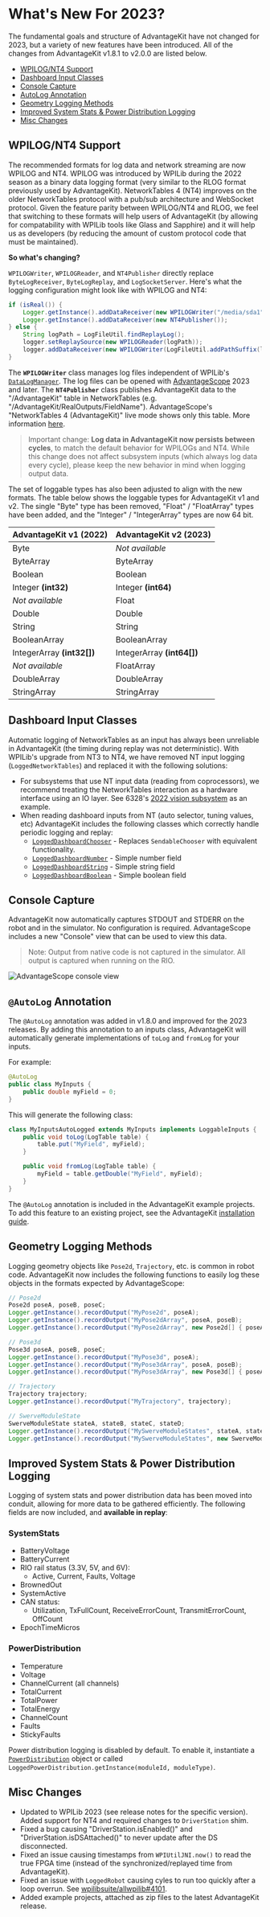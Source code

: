 # What's New For 2023?

The fundamental goals and structure of AdvantageKit have not changed for 2023, but a variety of new features have been introduced. All of the changes from AdvantageKit v1.8.1 to v2.0.0 are listed below.

- [WPILOG/NT4 Support](#wpilognt4-support)
- [Dashboard Input Classes](#dashboard-input-classes)
- [Console Capture](#console-capture)
- [AutoLog Annotation](#autolog-annotation)
- [Geometry Logging Methods](#geometry-logging-methods)
- [Improved System Stats & Power Distribution Logging](#improved-system-stats--power-distribution-logging)
- [Misc Changes](#misc-changes)

## WPILOG/NT4 Support

The recommended formats for log data and network streaming are now WPILOG and NT4. WPILOG was introduced by WPILib during the 2022 season as a binary data logging format (very similar to the RLOG format previously used by AdvantageKit). NetworkTables 4 (NT4) improves on the older NetworkTables protocol with a pub/sub architecture and WebSocket protocol. Given the feature parity between WPILOG/NT4 and RLOG, we feel that switching to these formats will help users of AdvantageKit (by allowing for compatability with WPILib tools like Glass and Sapphire) and it will help us as developers (by reducing the amount of custom protocol code that must be maintained).

**So what's changing?**

`WPILOGWriter`, `WPILOGReader`, and `NT4Publisher` directly replace `ByteLogReceiver`, `ByteLogReplay`, and `LogSocketServer`. Here's what the logging configuration might look like with WPILOG and NT4:

```java
if (isReal()) {
    Logger.getInstance().addDataReceiver(new WPILOGWriter("/media/sda1"));
    Logger.getInstance().addDataReceiver(new NT4Publisher());
} else {
    String logPath = LogFileUtil.findReplayLog();
    logger.setReplaySource(new WPILOGReader(logPath));
    logger.addDataReceiver(new WPILOGWriter(LogFileUtil.addPathSuffix(logPath, "_sim")));
}
```

The **`WPILOGWriter`** class manages log files independent of WPILib's [`DataLogManager`](https://first.wpi.edu/wpilib/allwpilib/docs/release/java/edu/wpi/first/wpilibj/DataLogManager.html). The log files can be opened with [AdvantageScope](https://github.com/Mechanical-Advantage/AdvantageScope) 2023 and later. The **`NT4Publisher`** class publishes AdvantageKit data to the "/AdvantageKit" table in NetworkTables (e.g. "/AdvantageKit/RealOutputs/FieldName"). AdvantageScope's "NetworkTables 4 (AdvantageKit)" live mode shows only this table. More information [here](https://github.com/Mechanical-Advantage/AdvantageScope/blob/main/docs/OPEN-LIVE.md).

> Important change: **Log data in AdvantageKit now persists between cycles**, to match the default behavior for WPILOGs and NT4. While this change does not affect subsystem inputs (which always log data every cycle), please keep the new behavior in mind when logging output data.

The set of loggable types has also been adjusted to align with the new formats. The table below shows the loggable types for AdvantageKit v1 and v2. The single "Byte" type has been removed, "Float" / "FloatArray" types have been added, and the "Integer" / "IntegerArray" types are now 64 bit.

| AdvantageKit v1 (2022)     | AdvantageKit v2 (2023)     |
| -------------------------- | -------------------------- |
| Byte                       | _Not available_            |
| ByteArray                  | ByteArray                  |
| Boolean                    | Boolean                    |
| Integer **(int32)**        | Integer **(int64)**        |
| _Not available_            | Float                      |
| Double                     | Double                     |
| String                     | String                     |
| BooleanArray               | BooleanArray               |
| IntegerArray **(int32[])** | IntegerArray **(int64[])** |
| _Not available_            | FloatArray                 |
| DoubleArray                | DoubleArray                |
| StringArray                | StringArray                |

## Dashboard Input Classes

Automatic logging of NetworkTables as an input has always been unreliable in AdvantageKit (the timing during replay was not deterministic). With WPILib's upgrade from NT3 to NT4, we have removed NT input logging (`LoggedNetworkTables`) and replaced it with the following solutions:

- For subsystems that use NT input data (reading from coprocessors), we recommend treating the NetworkTables interaction as a hardware interface using an IO layer. See 6328's [2022 vision subsystem](https://github.com/Mechanical-Advantage/RobotCode2022/tree/main/src/main/java/frc/robot/subsystems/vision) as an example.
- When reading dashboard inputs from NT (auto selector, tuning values, etc) AdvantageKit includes the following classes which correctly handle periodic logging and replay:
  - [`LoggedDashboardChooser`](https://github.com/Mechanical-Advantage/AdvantageKit/blob/main/junction/core/src/org/littletonrobotics/junction/networktables/LoggedDashboardChooser.java) - Replaces `SendableChooser` with equivalent functionality.
  - [`LoggedDashboardNumber`](https://github.com/Mechanical-Advantage/AdvantageKit/blob/main/junction/core/src/org/littletonrobotics/junction/networktables/LoggedDashboardNumber.java) - Simple number field
  - [`LoggedDashboardString`](https://github.com/Mechanical-Advantage/AdvantageKit/blob/main/junction/core/src/org/littletonrobotics/junction/networktables/LoggedDashboardString.java) - Simple string field
  - [`LoggedDashboardBoolean`](https://github.com/Mechanical-Advantage/AdvantageKit/blob/main/junction/core/src/org/littletonrobotics/junction/networktables/LoggedDashboardBoolean.java) - Simple boolean field

## Console Capture

AdvantageKit now automatically captures STDOUT and STDERR on the robot and in the simulator. No configuration is required. AdvantageScope includes a new "Console" view that can be used to view this data.

> Note: Output from native code is not captured in the simulator. All output is captured when running on the RIO.

![AdvantageScope console view](resources/console-1.png)

## `@AutoLog` Annotation

The `@AutoLog` annotation was added in v1.8.0 and improved for the 2023 releases. By adding this annotation to an inputs class, AdvantageKit will automatically generate implementations of `toLog` and `fromLog` for your inputs.

For example:

```java
@AutoLog
public class MyInputs {
    public double myField = 0;
}
```

This will generate the following class:

```java
class MyInputsAutoLogged extends MyInputs implements LoggableInputs {
    public void toLog(LogTable table) {
        table.put("MyField", myField);
    }

    public void fromLog(LogTable table) {
        myField = table.getDouble("MyField", myField);
    }
}
```

The `@AutoLog` annotation is included in the AdvantageKit example projects. To add this feature to an existing project, see the AdvantageKit [installation guide](INSTALLATION.md).

## Geometry Logging Methods

Logging geometry objects like `Pose2d`, `Trajectory`, etc. is common in robot code. AdvantageKit now includes the following functions to easily log these objects in the formats expected by AdvantageScope:

```java
// Pose2d
Pose2d poseA, poseB, poseC;
Logger.getInstance().recordOutput("MyPose2d", poseA);
Logger.getInstance().recordOutput("MyPose2dArray", poseA, poseB);
Logger.getInstance().recordOutput("MyPose2dArray", new Pose2d[] { poseA, poseB });

// Pose3d
Pose3d poseA, poseB, poseC;
Logger.getInstance().recordOutput("MyPose3d", poseA);
Logger.getInstance().recordOutput("MyPose3dArray", poseA, poseB);
Logger.getInstance().recordOutput("MyPose3dArray", new Pose3d[] { poseA, poseB });

// Trajectory
Trajectory trajectory;
Logger.getInstance().recordOutput("MyTrajectory", trajectory);

// SwerveModuleState
SwerveModuleState stateA, stateB, stateC, stateD;
Logger.getInstance().recordOutput("MySwerveModuleStates", stateA, stateB, stateC, stateD);
Logger.getInstance().recordOutput("MySwerveModuleStates", new SwerveModuleState[] { stateA, stateB, stateC, stateD });
```

## Improved System Stats & Power Distribution Logging

Logging of system stats and power distribution data has been moved into conduit, allowing for more data to be gathered efficiently. The following fields are now included, and **available in replay**:

### SystemStats

- BatteryVoltage
- BatteryCurrent
- RIO rail status (3.3V, 5V, and 6V):
  - Active, Current, Faults, Voltage
- BrownedOut
- SystemActive
- CAN status:
  - Utilization, TxFullCount, ReceiveErrorCount, TransmitErrorCount, OffCount
- EpochTimeMicros

### PowerDistribution

- Temperature
- Voltage
- ChannelCurrent (all channels)
- TotalCurrent
- TotalPower
- TotalEnergy
- ChannelCount
- Faults
- StickyFaults

Power distribution logging is disabled by default. To enable it, instantiate a [`PowerDistribution`](https://github.wpilib.org/allwpilib/docs/release/java/edu/wpi/first/wpilibj/PowerDistribution.html) object or called `LoggedPowerDistribution.getInstance(moduleId, moduleType)`.

## Misc Changes

- Updated to WPILib 2023 (see release notes for the specific version). Added support for NT4 and required changes to `DriverStation` shim.
- Fixed a bug causing "DriverStation.isEnabled()" and "DriverStation.isDSAttached()" to never update after the DS disconnected.
- Fixed an issue causing timestamps from `WPIUtilJNI.now()` to read the true FPGA time (instead of the synchronized/replayed time from AdvantageKit).
- Fixed an issue with `LoggedRobot` causing cyles to run too quickly after a loop overrun. See [wpilibsuite/allwpilib#4101](https://github.com/wpilibsuite/allwpilib/pull/4101).
- Added example projects, attached as zip files to the latest AdvantageKit release.
